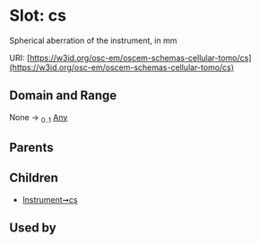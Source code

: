
# Slot: cs

Spherical aberration of the instrument, in mm

URI: [https://w3id.org/osc-em/oscem-schemas-cellular-tomo/cs](https://w3id.org/osc-em/oscem-schemas-cellular-tomo/cs)


## Domain and Range

None &#8594;  <sub>0..1</sub> [Any](Any.md)

## Parents


## Children

 *  [Instrument➞cs](Instrument_cs.md)

## Used by


